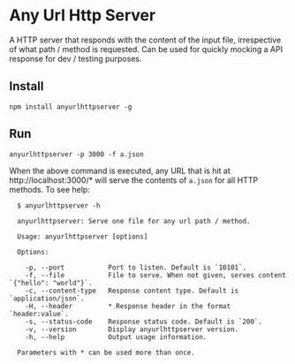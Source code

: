 # Any Url Http Server

A HTTP server that responds with the content of the input file, irrespective of what path / method is requested. Can be used for quickly mocking a API response for dev / testing purposes.

## Install

    npm install anyurlhttpserver -g

## Run

    anyurlhttpserver -p 3000 -f a.json

When the above command is executed, any URL that is hit at http://localhost:3000/* will serve the contents of `a.json` for all HTTP methods. To see help:

```
  $ anyurlhttpserver -h

  anyurlhttpserver: Serve one file for any url path / method.

  Usage: anyurlhttpserver [options]

  Options:

    -p, --port           Port to listen. Default is `10101`.
    -f, --file           File to serve. When not given, serves content `{"hello": "world"}`.
    -c, --content-type   Response content type. Default is `application/json`.
    -H, --header         * Response header in the format `header:value`.
    -s, --status-code    Response status code. Default is `200`.
    -v, --version        Display anyurlhttpserver version.
    -h, --help           Output usage information.

  Parameters with * can be used more than once.

```
